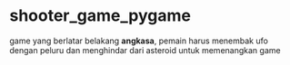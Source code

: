 # shooter_game_pygame
game yang berlatar belakang ****angkasa****, pemain harus menembak ufo dengan peluru dan menghindar dari asteroid untuk memenangkan game
